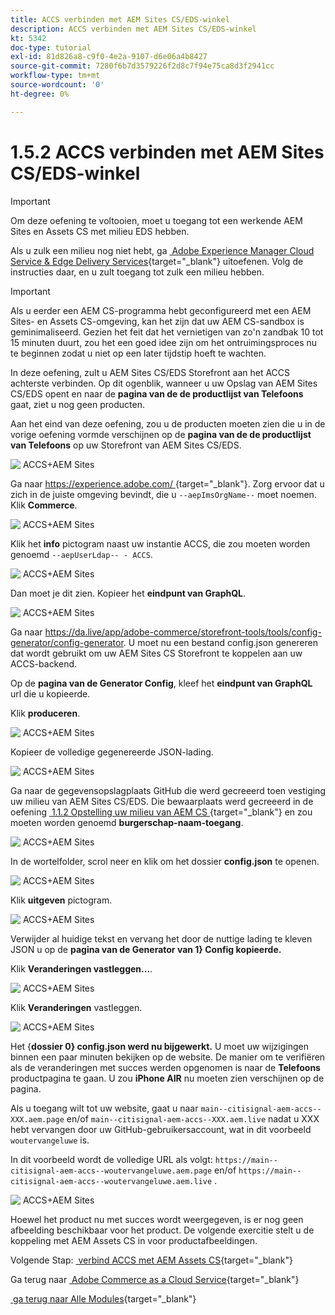 ```yaml
---
title: ACCS verbinden met AEM Sites CS/EDS-winkel
description: ACCS verbinden met AEM Sites CS/EDS-winkel
kt: 5342
doc-type: tutorial
exl-id: 81d826a8-c9f0-4e2a-9107-d6e06a4b8427
source-git-commit: 7280f6b7d3579226f2d8c7f94e75ca8d3f2941cc
workflow-type: tm+mt
source-wordcount: '0'
ht-degree: 0%

---
```


# 1.5.2 ACCS verbinden met AEM Sites CS/EDS-winkel

>[!IMPORTANT]
>
>Om deze oefening te voltooien, moet u toegang tot een werkende AEM Sites en Assets CS met milieu EDS hebben.
>
>Als u zulk een milieu nog niet hebt, ga [&#x200B; Adobe Experience Manager Cloud Service &amp; Edge Delivery Services &#x200B;](./../../../modules/asset-mgmt/module2.1/aemcs.md){target="_blank"} uitoefenen. Volg de instructies daar, en u zult toegang tot zulk een milieu hebben.

>[!IMPORTANT]
>
>Als u eerder een AEM CS-programma hebt geconfigureerd met een AEM Sites- en Assets CS-omgeving, kan het zijn dat uw AEM CS-sandbox is geminimaliseerd. Gezien het feit dat het vernietigen van zo&#39;n zandbak 10 tot 15 minuten duurt, zou het een goed idee zijn om het ontruimingsproces nu te beginnen zodat u niet op een later tijdstip hoeft te wachten.

In deze oefening, zult u AEM Sites CS/EDS Storefront aan het ACCS achterste verbinden. Op dit ogenblik, wanneer u uw Opslag van AEM Sites CS/EDS opent en naar de **pagina van de de productlijst van Telefoons** gaat, ziet u nog geen producten.

Aan het eind van deze oefening, zou u de producten moeten zien die u in de vorige oefening vormde verschijnen op de **pagina van de de productlijst van Telefoons** op uw Storefront van AEM Sites CS/EDS.

![&#x200B; ACCS+AEM Sites &#x200B;](./images/accsaemsites0.png)

Ga naar [&#x200B; https://experience.adobe.com/ &#x200B;](https://experience.adobe.com/){target="_blank"}. Zorg ervoor dat u zich in de juiste omgeving bevindt, die u `--aepImsOrgName--` moet noemen. Klik **Commerce**.

![&#x200B; ACCS+AEM Sites &#x200B;](./images/accsaemsites1.png)

Klik het **info** pictogram naast uw instantie ACCS, die zou moeten worden genoemd `--aepUserLdap-- - ACCS`.

![&#x200B; ACCS+AEM Sites &#x200B;](./images/accsaemsites2.png)

Dan moet je dit zien. Kopieer het **eindpunt van GraphQL**.

![&#x200B; ACCS+AEM Sites &#x200B;](./images/accsaemsites3.png)

Ga naar [&#x200B; https://da.live/app/adobe-commerce/storefront-tools/tools/config-generator/config-generator &#x200B;](https://da.live/app/adobe-commerce/storefront-tools/tools/config-generator/config-generator). U moet nu een bestand config.json genereren dat wordt gebruikt om uw AEM Sites CS Storefront te koppelen aan uw ACCS-backend.

Op de **pagina van de Generator Config**, kleef het **eindpunt van GraphQL** url die u kopieerde.

Klik **produceren**.

![&#x200B; ACCS+AEM Sites &#x200B;](./images/accsaemsites4.png)

Kopieer de volledige gegenereerde JSON-lading.

![&#x200B; ACCS+AEM Sites &#x200B;](./images/accsaemsites5.png)

Ga naar de gegevensopslagplaats GitHub die werd gecreeerd toen vestiging uw milieu van AEM Sites CS/EDS. Die bewaarplaats werd gecreeerd in de oefening [&#x200B; 1.1.2 Opstelling uw milieu van AEM CS &#x200B;](./../../../modules/asset-mgmt/module2.1/ex3.md){target="_blank"} en zou moeten worden genoemd **burgerschap-naam-toegang**.

![&#x200B; ACCS+AEM Sites &#x200B;](./images/accsaemsites6.png)

In de wortelfolder, scrol neer en klik om het dossier **config.json** te openen.

![&#x200B; ACCS+AEM Sites &#x200B;](./images/accsaemsites7.png)

Klik **uitgeven** pictogram.

![&#x200B; ACCS+AEM Sites &#x200B;](./images/accsaemsites8.png)

Verwijder al huidige tekst en vervang het door de nuttige lading te kleven JSON u op de **pagina van de Generator van 1&rbrace; Config kopieerde.**

Klik **Veranderingen vastleggen...**.

![&#x200B; ACCS+AEM Sites &#x200B;](./images/accsaemsites9.png)

Klik **Veranderingen** vastleggen.

![&#x200B; ACCS+AEM Sites &#x200B;](./images/accsaemsites10.png)

Het {**dossier 0} config.json werd nu bijgewerkt.** U moet uw wijzigingen binnen een paar minuten bekijken op de website. De manier om te verifiëren als de veranderingen met succes werden opgenomen is naar de **Telefoons** productpagina te gaan. U zou **iPhone AIR** nu moeten zien verschijnen op de pagina.

Als u toegang wilt tot uw website, gaat u naar `main--citisignal-aem-accs--XXX.aem.page` en/of `main--citisignal-aem-accs--XXX.aem.live` nadat u XXX hebt vervangen door uw GitHub-gebruikersaccount, wat in dit voorbeeld `woutervangeluwe` is.

In dit voorbeeld wordt de volledige URL als volgt:
`https://main--citisignal-aem-accs--woutervangeluwe.aem.page` en/of `https://main--citisignal-aem-accs--woutervangeluwe.aem.live` .

![&#x200B; ACCS+AEM Sites &#x200B;](./images/accsaemsites11.png)

Hoewel het product nu met succes wordt weergegeven, is er nog geen afbeelding beschikbaar voor het product. De volgende exercitie stelt u de koppeling met AEM Assets CS in voor productafbeeldingen.

Volgende Stap: [&#x200B; verbind ACCS met AEM Assets CS &#x200B;](./ex3.md){target="_blank"}

Ga terug naar [&#x200B; Adobe Commerce as a Cloud Service &#x200B;](./accs.md){target="_blank"}

[&#x200B; ga terug naar Alle Modules &#x200B;](./../../../overview.md){target="_blank"}
